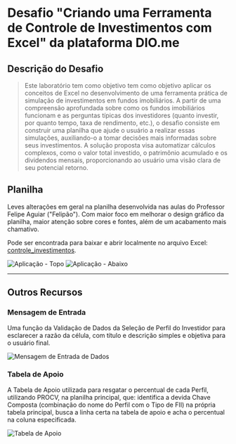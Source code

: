# Desafio "Criando uma Ferramenta de Controle de Investimentos com Excel" da plataforma DIO.me

## Descrição do Desafio

> Este laboratório tem como objetivo tem como objetivo aplicar os conceitos de Excel no desenvolvimento de uma ferramenta prática de simulação de investimentos em fundos imobiliários. A partir de uma compreensão aprofundada sobre como os fundos imobiliários funcionam e as perguntas típicas dos investidores (quanto investir, por quanto tempo, taxa de rendimento, etc.), o desafio consiste em construir uma planilha que ajude o usuário a realizar essas simulações, auxiliando-o a tomar decisões mais informadas sobre seus investimentos. A solução proposta visa automatizar cálculos complexos, como o valor total investido, o patrimônio acumulado e os dividendos mensais, proporcionando ao usuário uma visão clara de seu potencial retorno.

## Planilha

Leves alterações em geral na planilha desenvolvida nas aulas do Professor Felipe Aguiar ("Felipão"). Com maior foco em melhorar o design gráfico da planilha, maior atenção sobre cores e fontes, além de um acabamento mais chamativo.

Pode ser encontrada para baixar e abrir localmente no arquivo Excel: [controle_investimentos](/controle_investimentos.xlsx).

![Aplicação - Topo](/images/principal-cima.png)
![Aplicação - Abaixo](/images/principal-baixo.png)

---

## Outros Recursos

### Mensagem de Entrada

Uma função da Validação de Dados da Seleção de Perfil do Investidor para esclarecer a razão da célula, com título e descrição simples e objetiva para o usuário final.

![Mensagem de Entrada de Dados](/images/mensagem-entrada.png)

### Tabela de Apoio

A Tabela de Apoio utilizada para resgatar o percentual de cada Perfil, utilizando PROCV, na planilha principal, que: identifica a devida Chave Composta (combinação do nome do Perfil com o Tipo de FII) na própria tabela principal, busca a linha certa na tabela de apoio e acha o percentual na coluna especificada.

![Tabela de Apoio](/images/tabela-apoio.png)
